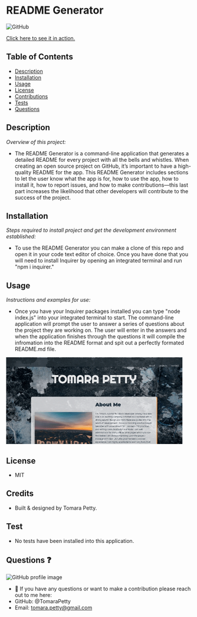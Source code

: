 # README Generator

![GitHub](https://img.shields.io/badge/license-MIT-green)

<a href="https://tomararuth.github.io/readme/">Click here to see it in action.</a>

## Table of Contents
* [Description](#description)
* [Installation](#installation)
* [Usage](#usage)
* [License](#license)
* [Contributions](#contributions)
* [Tests](#tests)
* [Questions](#questions)

## Description 
*Overview of this project:* 
* The README Generator is a command-line application that generates a detailed README for every project with all the bells and whistles. When creating an open source project on GitHub, it’s important to have a high-quality README for the app. This README Generator includes sections to let the user know what the app is for, how to use the app, how to install it, how to report issues, and how to make contributions—this last part increases the likelihood that other developers will contribute to the success of the project. 

## Installation
*Steps required to install project and get the development environment established:*
* To use the README Generator you can make a clone of this repo and open it in your code text editor of choice. Once you have done that you will need to install Inquirer by opening an integrated terminal and run "npm i inquirer." 

## Usage
*Instructions and examples for use:* 
* Once you have your Inquirer packages installed you can type "node index.js" into your integrated terminal to start. The command-line application will prompt the user to answer a series of questions about the project they are working on. The user will enter in the answers and when the application finishes through the questions it will compile the infromation into the README format and spit out a perfectly formated README.md file. 

<img src="./images/portfolio.gif">

## License 
* MIT

## Credits
* Built & designed by Tomara Petty.

## Test
* No tests have been installed into this application. 

## Questions :question:
<img src="https://avatars0.githubusercontent.com/u/65513543?s=460&u=20bf726727263d5c2cb42b357ae261aff2a38e6e&v=4" alt="GitHub profile image">
 
* :wave:  If you have any questions or want to make a contribution please reach out to me here: 
* GitHub: @TomaraPetty 
* Email: tomara.petty@gmail.com
